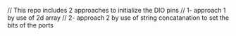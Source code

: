 // This repo includes 2 approaches to initialize the DIO pins 
// 1- approach 1 by use of 2d array 
// 2- approach 2 by use of string concatanation to set the bits of the ports 
